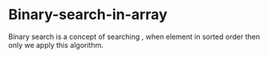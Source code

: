 # Binary-search-in-array
Binary search is a concept of searching , when element in sorted order then only we apply this algorithm.
